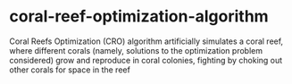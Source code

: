 # coral-reef-optimization-algorithm
Coral Reefs Optimization (CRO) algorithm artificially simulates a coral reef, where different corals (namely, solutions to the optimization problem considered) grow and reproduce in coral colonies, fighting by choking out other corals for space in the reef
